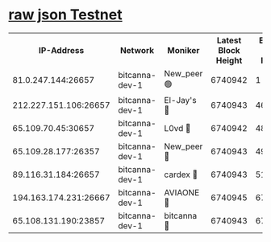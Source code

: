 [raw json Testnet](https://rpc-check.bcat.stavr.tech/bcat/rpc-bcat-result.json)
=


<table><tr><th>IP-Address</th><th>Network</th><th>Moniker</th><th>Latest Block Height</th><th>Earliest Block Height</th><th>Catching Up</th><th>Tx Index</th><th>Voting Power</th><th>Scan Time</th></tr><tr><td>81.0.247.144:26657</td><td>bitcanna-dev-1</td><td>New_peer 🟢</td><td>6740942</td><td>1</td><td>False</td><td>on</td><td>0</td><td>2024-03-05T15:32:01.829509244UTC</td></tr><tr><td>212.227.151.106:26657</td><td>bitcanna-dev-1</td><td>El-Jay's 🔴</td><td>6740943</td><td>4670391</td><td>False</td><td>on</td><td>2218164</td><td>2024-03-05T15:32:08.501434972UTC</td></tr><tr><td>65.109.70.45:30657</td><td>bitcanna-dev-1</td><td>L0vd 🔴</td><td>6740942</td><td>4828155</td><td>False</td><td>on</td><td>307920</td><td>2024-03-05T15:32:02.163427984UTC</td></tr><tr><td>65.109.28.177:26357</td><td>bitcanna-dev-1</td><td>New_peer 🔴</td><td>6740943</td><td>4952911</td><td>False</td><td>on</td><td>2237067</td><td>2024-03-05T15:32:09.097599651UTC</td></tr><tr><td>89.116.31.184:26657</td><td>bitcanna-dev-1</td><td>cardex 🔴</td><td>6740943</td><td>5185001</td><td>False</td><td>on</td><td>1</td><td>2024-03-05T15:32:08.794985456UTC</td></tr><tr><td>194.163.174.231:26667</td><td>bitcanna-dev-1</td><td>AVIAONE 🔴</td><td>6740945</td><td>6730461</td><td>False</td><td>on</td><td>1949865</td><td>2024-03-05T15:32:17.817969621UTC</td></tr><tr><td>65.108.131.190:23857</td><td>bitcanna-dev-1</td><td>bitcanna 🔴</td><td>6740943</td><td>6736943</td><td>False</td><td>off</td><td>378446</td><td>2024-03-05T15:32:09.391148913UTC</td></tr></table>